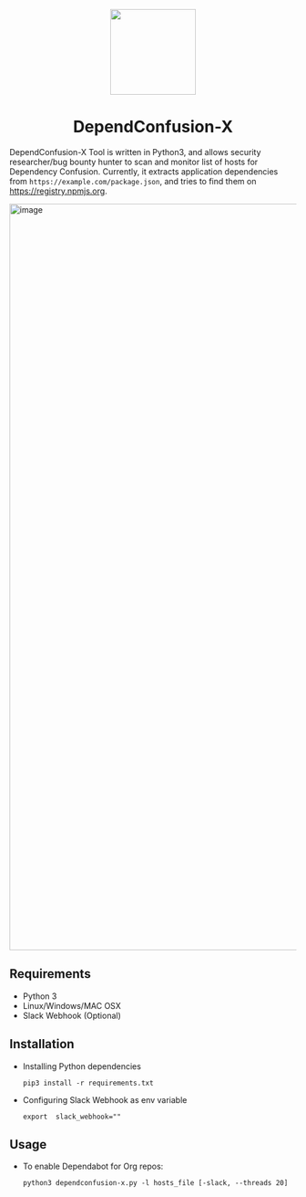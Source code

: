  <p align="center">
  <img width="150" src="https://user-images.githubusercontent.com/55149010/127813196-70d674aa-6630-4c9b-a21d-a548237c51e5.png">
<h1 align="center">DependConfusion-X</h1>
</p>


DependConfusion-X Tool is written in Python3, and allows security researcher/bug bounty hunter to scan and monitor list of hosts for Dependency Confusion. Currently, it extracts application dependencies from ```https://example.com/package.json```, and tries to find them on https://registry.npmjs.org. 


<img width="1308" alt="image" src="https://user-images.githubusercontent.com/55149010/127814435-a86b4123-41a9-4d8d-8718-34cf6e36caa2.png">


## Requirements <br>
* Python 3
* Linux/Windows/MAC OSX
* Slack Webhook (Optional)

## Installation 

* Installing Python dependencies 

   ```pip3 install -r requirements.txt```

* Configuring Slack Webhook as env variable

   ```export  slack_webhook=""```
 

## Usage

* To enable Dependabot for Org repos: 

   ```python3 dependconfusion-x.py -l hosts_file [-slack, --threads 20] ```
   


